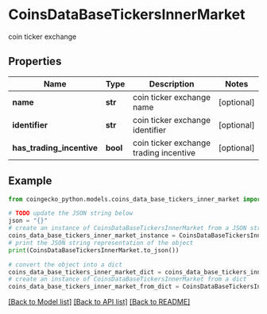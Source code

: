 # CoinsDataBaseTickersInnerMarket

coin ticker exchange

## Properties

Name | Type | Description | Notes
------------ | ------------- | ------------- | -------------
**name** | **str** | coin ticker exchange name | [optional] 
**identifier** | **str** | coin ticker exchange identifier | [optional] 
**has_trading_incentive** | **bool** | coin ticker exchange trading incentive | [optional] 

## Example

```python
from coingecko_python.models.coins_data_base_tickers_inner_market import CoinsDataBaseTickersInnerMarket

# TODO update the JSON string below
json = "{}"
# create an instance of CoinsDataBaseTickersInnerMarket from a JSON string
coins_data_base_tickers_inner_market_instance = CoinsDataBaseTickersInnerMarket.from_json(json)
# print the JSON string representation of the object
print(CoinsDataBaseTickersInnerMarket.to_json())

# convert the object into a dict
coins_data_base_tickers_inner_market_dict = coins_data_base_tickers_inner_market_instance.to_dict()
# create an instance of CoinsDataBaseTickersInnerMarket from a dict
coins_data_base_tickers_inner_market_from_dict = CoinsDataBaseTickersInnerMarket.from_dict(coins_data_base_tickers_inner_market_dict)
```
[[Back to Model list]](../README.md#documentation-for-models) [[Back to API list]](../README.md#documentation-for-api-endpoints) [[Back to README]](../README.md)


